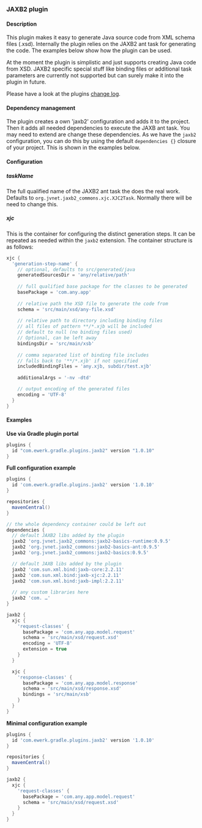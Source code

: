 ### JAXB2 plugin

#### Description

This plugin makes it easy to generate Java source code from XML schema files (.xsd). Internally
the plugin relies on the JAXB2 ant task for generating the code. The examples below show how 
the plugin can be used.

At the moment the plugin is simplistic and just supports creating Java code from XSD. JAXB2
specific special stuff like binding files or additional task parameters are currently not 
supported but can surely make it into the plugin in future. 

Please have a look at the plugins [change log](change_log.md).

#### Dependency management
The plugin creates a own 'jaxb2' configuration and adds it to the project. Then it adds all needed
dependencies to execute the JAXB ant task. You may need to extend are change these dependencies.
As we have the `jaxb2` configuration, you can do this by using the default `dependencies {}` 
closure of your project. This is shown in the examples below.

#### Configuration

##### taskName
The full qualified name of the JAXB2 ant task the does the real work. 
Defaults to `org.jvnet.jaxb2_commons.xjc.XJC2Task`. 
Normally there will be need to change this.

##### xjc
This is the container for configuring the distinct generation steps. It can be repeated as needed
within the `jaxb2` extension. The container structure is as follows:

```groovy
xjc {
  'generation-step-name' {
    // optional, defaults to src/generated/java
    generatedSourcesDir = 'any/relative/path'
    
    // full qualified base package for the classes to be generated
    basePackage = 'com.any.app'
    
    // relative path the XSD file to generate the code from
    schema = 'src/main/xsd/any-file.xsd'
    
    // relative path to directory including binding files
    // all files of pattern **/*.xjb will be included
    // default to null (no binding files used)
    // Optional, can be left away
    bindingsDir = 'src/main/xsb'
    
    // comma separated list of binding file includes
    // falls back to '**/*.xjb' if not specified
    includedBindingFiles = 'any.xjb, subdir/test.xjb'
    
    additionalArgs = '-nv -dtd'

    // output encoding of the generated files
    encoding = 'UTF-8'
  }
}
```

#### Examples

__Use via Gradle plugin portal__

```groovy
plugins {
  id "com.ewerk.gradle.plugins.jaxb2" version "1.0.10"
}
```

__Full configuration example__

```groovy
plugins {
  id 'com.ewerk.gradle.plugins.jaxb2' version '1.0.10'
}

repositories {
  mavenCentral()
}

// the whole dependency container could be left out
dependencies {
  // default JAXB2 libs added by the plugin
  jaxb2 'org.jvnet.jaxb2_commons:jaxb2-basics-runtime:0.9.5'
  jaxb2 'org.jvnet.jaxb2_commons:jaxb2-basics-ant:0.9.5'
  jaxb2 'org.jvnet.jaxb2_commons:jaxb2-basics:0.9.5'

  // default JAXB libs added by the plugin
  jaxb2 'com.sun.xml.bind:jaxb-core:2.2.11'
  jaxb2 'com.sun.xml.bind:jaxb-xjc:2.2.11'
  jaxb2 'com.sun.xml.bind:jaxb-impl:2.2.11'
  
  // any custom libraries here
  jaxb2 'com. …'
}

jaxb2 {
  xjc {
    'request-classes' {
      basePackage = 'com.any.app.model.request'
      schema = 'src/main/xsd/request.xsd'
      encoding = 'UTF-8'
      extension = true 
    }
  }

  xjc {
    'response-classes' {
      basePackage = 'com.any.app.model.response'
      schema = 'src/main/xsd/response.xsd'
      bindings = 'src/main/xsb'
    }
  }
}

```

__Minimal configuration example__
```groovy
plugins {
  id 'com.ewerk.gradle.plugins.jaxb2' version '1.0.10'
}

repositories {
  mavenCentral()
}

jaxb2 {
  xjc {
    'request-classes' {
      basePackage = 'com.any.app.model.request'
      schema = 'src/main/xsd/request.xsd'
    }
  }
}
```
